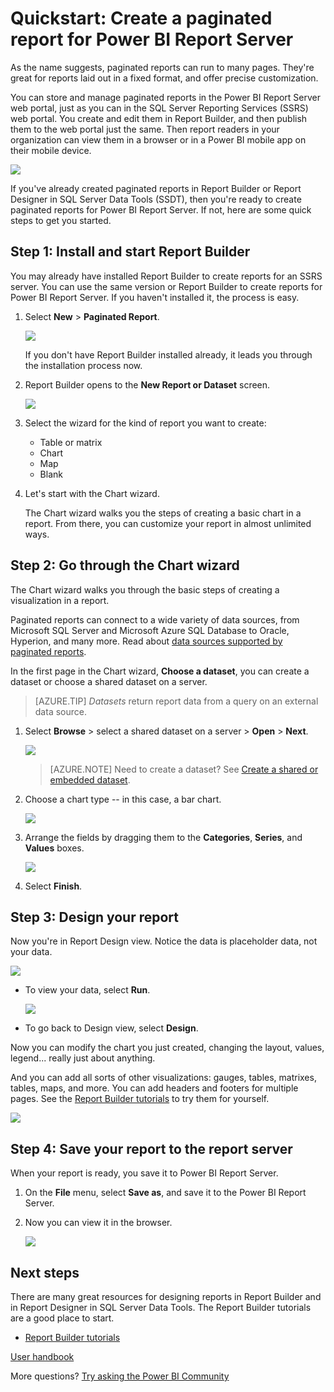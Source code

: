 <properties
    pageTitle="Quickstart: Create a paginated report for Power BI Report Server"
   description="Learn how to create a paginated report for Power BI Report Server in a few simple steps."
   services="powerbi"
   documentationCenter=""
   authors="maggiesMSFT"
   manager="erikre"
   backup=""
   editor=""
   tags=""
   qualityFocus="no"
   qualityDate=""/>
<tags
   ms.service="powerbi"
   ms.devlang="NA"
   ms.topic="article"
   ms.tgt_pltfrm="NA"
   ms.workload="powerbi"
   ms.date="05/15/2017"
   ms.author="maggies"/>

# Quickstart: Create a paginated report for Power BI Report Server

As the name suggests, paginated reports can run to many pages. They're great for reports laid out in a fixed format, and offer precise customization.

You can store and manage paginated reports in the Power BI Report Server web portal, just as you can in the SQL Server Reporting Services (SSRS) web portal. You create and edit them in Report Builder, and then publish them to the web portal just the same. Then report readers in your organization can view them in a browser or in a Power BI mobile app on their mobile device.

![](media/reportserver-quickstart-paginated-report/reportserver-paginated-report.png)

If you've already created paginated reports in Report Builder or Report Designer in SQL Server Data Tools (SSDT), then you're ready to create paginated reports for Power BI Report Server. If not, here are some quick steps to get you started.

## Step 1: Install and start Report Builder

You may already have installed Report Builder to create reports for an SSRS server. You can use the same version or Report Builder to create reports for Power BI Report Server. If you haven't installed it, the process is easy.

1. Select **New** > **Paginated Report**.

    ![](media/reportserver-quickstart-paginated-report/reportserver-new-paginated-report-menu.png)

    If you don't have Report Builder installed already, it leads you through the installation process now.

2. Report Builder opens to the **New Report or Dataset** screen.

    ![](media/reportserver-quickstart-paginated-report/reportserver-paginated-new-report-screen.png)

3. Select the wizard for the kind of report you want to create:

     - Table or matrix
     - Chart
     - Map
     - Blank

4. Let's start with the Chart wizard.

    The Chart wizard walks you the steps of creating a basic chart in a report. From there, you can customize your report in almost unlimited ways.

## Step 2: Go through the Chart wizard

The Chart wizard walks you through the basic steps of creating a visualization in a report.

Paginated reports can connect to a wide variety of data sources, from Microsoft SQL Server and Microsoft Azure SQL Database to Oracle, Hyperion, and many more. Read about [data sources supported by paginated reports](reportserver-connect-data-sources.md).

In the first page in the Chart wizard, **Choose a dataset**, you can create a dataset or choose a shared dataset on a server.

> [AZURE.TIP] *Datasets* return report data from a query on an external data source.

1. Select **Browse** > select a shared dataset on a server > **Open** > **Next**.

    ![](media/reportserver-quickstart-paginated-report/reportserver-paginated-choose-dataset.png)

     > [AZURE.NOTE] Need to create a dataset? See [Create a shared or embedded dataset](https://docs.microsoft.com/sql/reporting-services/report-data/create-a-shared-dataset-or-embedded-dataset-report-builder-and-ssrs).

2. Choose a chart type -- in this case, a bar chart.

    ![](media/reportserver-quickstart-paginated-report/reportserver-paginated-choose-chart-type.png)

3. Arrange the fields by dragging them to the **Categories**, **Series**, and **Values** boxes.

    ![](media/reportserver-quickstart-paginated-report/reportserver-paginated-arrange-fields.png)

4. Select **Finish**.

## Step 3: Design your report

Now you're in Report Design view. Notice the data is placeholder data, not your data.

![](media/reportserver-quickstart-paginated-report/reportserver-paginated-preview-report.png)

- To view your data, select **Run**.

     ![](media/reportserver-quickstart-paginated-report/reportserver-paginated-run-report.png)

- To go back to Design view, select **Design**.

Now you can modify the chart you just created, changing the layout, values, legend... really just about anything.

And you can add all sorts of other visualizations: gauges, tables, matrixes, tables, maps, and more. You can add headers and footers for multiple pages. See the [Report Builder tutorials](https://docs.microsoft.com/sql/reporting-services/report-builder-tutorials) to try them for yourself.

![](media/reportserver-quickstart-paginated-report/reportserver-paginated-finished-design-report.png)


## Step 4: Save your report to the report server

When your report is ready, you save it to Power BI Report Server.

1. On the **File** menu, select **Save as**, and save it to the Power BI Report Server. 

2. Now you can view it in the browser.

    ![](media/reportserver-quickstart-paginated-report/reportserver-paginated-report.png)

## Next steps

There are many great resources for designing reports in Report Builder and in Report Designer in SQL Server Data Tools. The Report Builder tutorials are a good place to start.

- [Report Builder tutorials](https://docs.microsoft.com/sql/reporting-services/report-builder-tutorials)

[User handbook](reportserver-user-handbook-overview.md)  

More questions? [Try asking the Power BI Community](https://community.powerbi.com/)